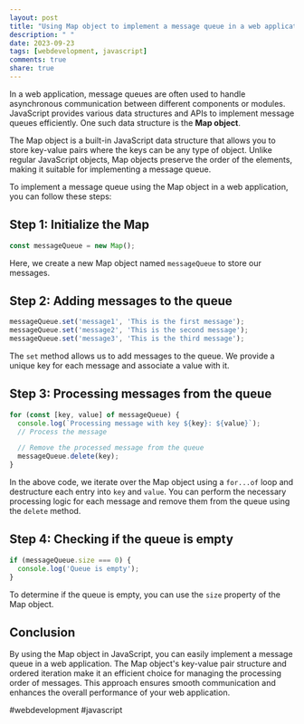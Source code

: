 ```yaml
---
layout: post
title: "Using Map object to implement a message queue in a web application"
description: " "
date: 2023-09-23
tags: [webdevelopment, javascript]
comments: true
share: true
---
```


In a web application, message queues are often used to handle asynchronous communication between different components or modules. JavaScript provides various data structures and APIs to implement message queues efficiently. One such data structure is the **Map object**.

The Map object is a built-in JavaScript data structure that allows you to store key-value pairs where the keys can be any type of object. Unlike regular JavaScript objects, Map objects preserve the order of the elements, making it suitable for implementing a message queue.

To implement a message queue using the Map object in a web application, you can follow these steps:

## Step 1: Initialize the Map

```javascript
const messageQueue = new Map();
```

Here, we create a new Map object named `messageQueue` to store our messages.

## Step 2: Adding messages to the queue

```javascript
messageQueue.set('message1', 'This is the first message');
messageQueue.set('message2', 'This is the second message');
messageQueue.set('message3', 'This is the third message');
```

The `set` method allows us to add messages to the queue. We provide a unique key for each message and associate a value with it.

## Step 3: Processing messages from the queue

```javascript
for (const [key, value] of messageQueue) {
  console.log(`Processing message with key ${key}: ${value}`);
  // Process the message

  // Remove the processed message from the queue
  messageQueue.delete(key);
}
```

In the above code, we iterate over the Map object using a `for...of` loop and destructure each entry into `key` and `value`. You can perform the necessary processing logic for each message and remove them from the queue using the `delete` method.

## Step 4: Checking if the queue is empty

```javascript
if (messageQueue.size === 0) {
  console.log('Queue is empty');
}
```

To determine if the queue is empty, you can use the `size` property of the Map object.

## Conclusion

By using the Map object in JavaScript, you can easily implement a message queue in a web application. The Map object's key-value pair structure and ordered iteration make it an efficient choice for managing the processing order of messages. This approach ensures smooth communication and enhances the overall performance of your web application.

#webdevelopment #javascript